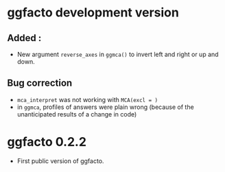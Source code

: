 # ggfacto development version

## Added : 
* New argument `reverse_axes` in `ggmca()` to invert left and right or up and down. 

## Bug correction
* `mca_interpret` was not working with `MCA(excl = )`
* in `ggmca`, profiles of answers were plain wrong (because of the unanticipated results of a change in code)

# ggfacto 0.2.2

* First public version of ggfacto. 

